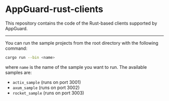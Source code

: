 # AppGuard-rust-clients

This repository contains the code of the Rust-based clients supported by AppGuard.

***

You can run the sample projects from the root directory with the following command:

```bash
cargo run --bin <name>
```

where `name` is the name of the sample you want to run. The available samples are:
- `actix_sample` (runs on port 3001)
- `axum_sample` (runs on port 3002)
- `rocket_sample` (runs on port 3003)
